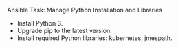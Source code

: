 Ansible Task: Manage Python Installation and Libraries

- Install Python 3.
- Upgrade pip to the latest version.
- Install required Python libraries: kubernetes, jmespath.

